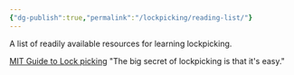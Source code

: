 ```yaml
---
{"dg-publish":true,"permalink":"/lockpicking/reading-list/"}
---
```



A list of readily available resources for learning lockpicking.

[MIT Guide to Lock picking](https://www.lysator.liu.se/mit-guide/MITLockGuide.pdf) "The big secret of lockpicking is that it's easy."

